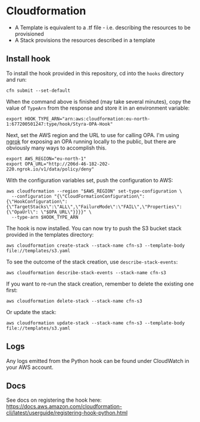 # Cloudformation

* A Template is equivalent to a .tf file - i.e. describing the resources to be provisioned
* A Stack provisions the resources described in a template

## Install hook

To install the hook provided in this repository, cd into the `hooks` directory and run:

```shell
cfn submit --set-default
```

When the command above is finished (may take several minutes), copy the value of `TypeArn`
from the response and store it in an environment variable:

```shell
export HOOK_TYPE_ARN="arn:aws:cloudformation:eu-north-1:677200501247:type/hook/Styra-OPA-Hook"
```

Next, set the AWS region and the URL to use for calling OPA. I'm using [ngrok](https://ngrok.com/) 
for exposing an OPA running locally to the public, but there are obviously many ways to accomplish this.

```shell
export AWS_REGION="eu-north-1"
export OPA_URL="http://206d-46-182-202-220.ngrok.io/v1/data/policy/deny"
```

With the configuration variables set, push the configuration to AWS:

```shell
aws cloudformation --region "$AWS_REGION" set-type-configuration \
  --configuration "{\"CloudFormationConfiguration\":{\"HookConfiguration\":{\"TargetStacks\":\"ALL\",\"FailureMode\":\"FAIL\",\"Properties\":{\"OpaUrl\": \"$OPA_URL\"}}}}" \
  --type-arn $HOOK_TYPE_ARN
```

The hook is now installed. You can now try to push the S3 bucket stack provided in the templates directory:

```shell
aws cloudformation create-stack --stack-name cfn-s3 --template-body file://templates/s3.yaml
```

To see the outcome of the stack creation, use `describe-stack-events`:

```shell
aws cloudformation describe-stack-events --stack-name cfn-s3
```

If you want to re-run the stack creation, remember to delete the existing one first:

```shell
aws cloudformation delete-stack --stack-name cfn-s3
```

Or update the stack:

```shell
aws cloudformation update-stack --stack-name cfn-s3 --template-body file://templates/s3.yaml
```

## Logs

Any logs emitted from the Python hook can be found under CloudWatch in your AWS account.

## Docs

See docs on registering the hook here:
https://docs.aws.amazon.com/cloudformation-cli/latest/userguide/registering-hook-python.html
